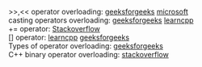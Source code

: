 \>>,<< operator overloading: [geeksforgeeks](https://www.geeksforgeeks.org/overloading-stream-insertion-operators-c/) [microsoft](https://learn.microsoft.com/en-us/cpp/standard-library/overloading-the-output-operator-for-your-own-classes?view=msvc-170)              
casting operators overloading: [geeksforgeeks](https://www.geeksforgeeks.org/conversion-operators-in-cpp/) [learncpp](https://www.learncpp.com/cpp-tutorial/overloading-typecasts/)                        
+= operator: [Stackoverflow](https://stackoverflow.com/questions/4581961/c-how-to-overload-operator)                           
[] operator: [learncpp](https://www.learncpp.com/cpp-tutorial/overloading-the-subscript-operator/) [geeksforgeeks](https://www.geeksforgeeks.org/overloading-subscript-or-array-index-operator-in-c/)                             
Types of operator overloading: [geeksforgeeks](https://www.geeksforgeeks.org/types-of-operator-overloading-in-c/)                                
C++ binary operator overloading: [stackoverflow](https://stackoverflow.com/questions/49745298/c-binary-operator-overloading)                       
